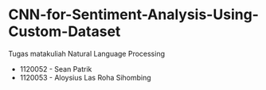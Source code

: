 # CNN-for-Sentiment-Analysis-Using-Custom-Dataset
Tugas matakuliah Natural Language Processing
- 1120052 - Sean Patrik
- 1120053 - Aloysius Las Roha Sihombing
